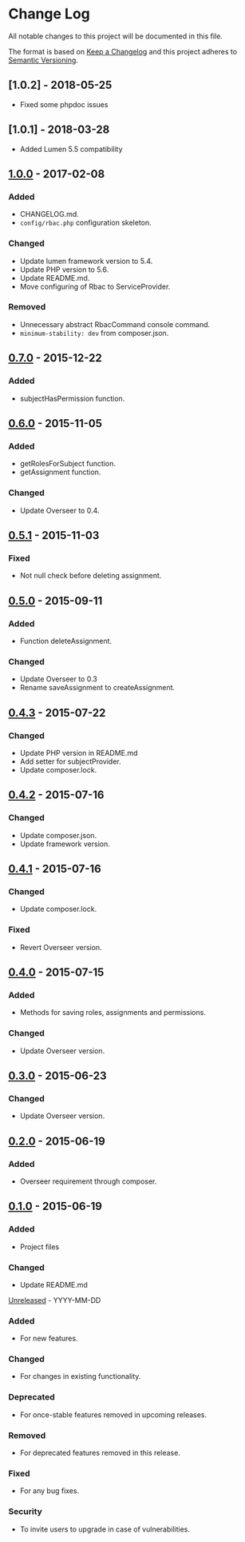 # Change Log

All notable changes to this project will be documented in this file.

The format is based on [Keep a Changelog](http://keepachangelog.com/) 
and this project adheres to [Semantic Versioning](http://semver.org/).

## [1.0.2] - 2018-05-25
- Fixed some phpdoc issues

## [1.0.1] - 2018-03-28
- Added Lumen 5.5 compatibility

## [1.0.0] - 2017-02-08
### Added
- CHANGELOG.md.
- `config/rbac.php` configuration skeleton.

### Changed
- Update lumen framework version to 5.4.
- Update PHP version to 5.6.
- Update README.md.
- Move configuring of Rbac to ServiceProvider.

### Removed
- Unnecessary abstract RbacCommand console command.
- `minimum-stability: dev` from composer.json.

## [0.7.0] - 2015-12-22
### Added
- subjectHasPermission function.

## [0.6.0] - 2015-11-05
### Added
- getRolesForSubject function.
- getAssignment function.

### Changed
- Update Overseer to 0.4.

## [0.5.1] - 2015-11-03
### Fixed
- Not null check before deleting assignment.

## [0.5.0] - 2015-09-11
### Added
- Function deleteAssignment.

### Changed
- Update Overseer to 0.3
- Rename saveAssignment to createAssignment.

## [0.4.3] - 2015-07-22
### Changed
- Update PHP version in README.md
- Add setter for subjectProvider.
- Update composer.lock.

## [0.4.2] - 2015-07-16
### Changed
- Update composer.json.
- Update framework version.

## [0.4.1] - 2015-07-16
### Changed
- Update composer.lock.

### Fixed
- Revert Overseer version.

## [0.4.0] - 2015-07-15
### Added
- Methods for saving roles, assignments and permissions.

### Changed
- Update Overseer version.

## [0.3.0] - 2015-06-23
### Changed
- Update Overseer version.

## [0.2.0] - 2015-06-19
### Added
- Overseer requirement through composer.

## [0.1.0] - 2015-06-19
### Added
- Project files

### Changed
- Update README.md

[Unreleased] - YYYY-MM-DD
### Added
- For new features.
### Changed
- For changes in existing functionality.
### Deprecated
- For once-stable features removed in upcoming releases.
### Removed
- For deprecated features removed in this release.
### Fixed
- For any bug fixes.
### Security
- To invite users to upgrade in case of vulnerabilities.

[Unreleased]: https://github.com/nordsoftware/lumen-rbac/compare/1.0.0...HEAD
[1.0.0]: https://github.com/nordsoftware/lumen-rbac/compare/0.7.0...1.0.0
[0.7.0]: https://github.com/nordsoftware/lumen-rbac/compare/0.6.0...0.7.0
[0.6.0]: https://github.com/nordsoftware/lumen-rbac/compare/0.5.1...0.6.0
[0.5.1]: https://github.com/nordsoftware/lumen-rbac/compare/0.5.0...0.5.1
[0.5.0]: https://github.com/nordsoftware/lumen-rbac/compare/0.4.3...0.5.0
[0.4.3]: https://github.com/nordsoftware/lumen-rbac/compare/0.4.2...0.4.3
[0.4.2]: https://github.com/nordsoftware/lumen-rbac/compare/0.4.1...0.4.2
[0.4.1]: https://github.com/nordsoftware/lumen-rbac/compare/0.4.0...0.4.1
[0.4.0]: https://github.com/nordsoftware/lumen-rbac/compare/0.3.0...0.4.0
[0.3.0]: https://github.com/nordsoftware/lumen-rbac/compare/0.2.0...0.3.0
[0.2.0]: https://github.com/nordsoftware/lumen-rbac/compare/0.1.0...0.2.0
[0.1.0]: https://github.com/nordsoftware/lumen-rbac/tree/0.1.0
